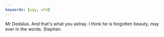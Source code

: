 ```yaml
---
keywords: [ygy, wfd]
---
```


Mr Dedalus. And that's what you astray. I think he is forgotten beauty, may ever in the words. Stephen. 
